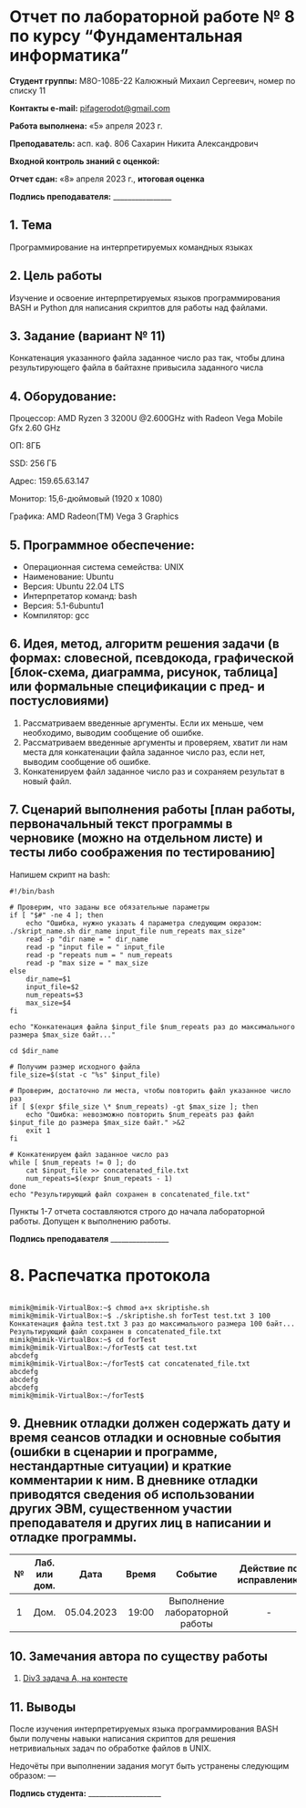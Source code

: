 # **Отчет по лабораторной работе № 8 по курсу “Фундаментальная информатика”**

**Студент группы:** М8О-108Б-22 Калюжный Михаил Сергеевич, номер по списку 11

**Контакты e-mail:** <pifagerodot@gmail.com>

**Работа выполнена:** «5» апреля 2023 г.

**Преподаватель:** асп. каф. 806 Сахарин Никита Александрович

**Входной контроль знаний с оценкой:** 

**Отчет сдан:** «8» апреля 2023 г., **итоговая оценка** 

**Подпись преподавателя:** \_\_\_\_\_\_\_\_\_\_\_\_\_\_\_\_

## 1. **Тема**

Программирование на интерпретируемых командных языках

## 2. **Цель работы**

Изучение и освоение интерпретируемых языков программирования BASH и Python для написания скриптов для работы над файлами.

## 3. **Задание (вариант № 11)**

Конкатенация указанного файла заданное число раз так, чтобы длина результирующего файла в байтахне привысила заданного числа

## 4. **Оборудование:**

Процессор: AMD Ryzen 3 3200U @2.600GHz with Radeon Vega Mobile Gfx 2.60 GHz

ОП: 8ГБ

SSD: 256 ГБ

Адрес: 159.65.63.147

Монитор: 15,6-дюймовый (1920 x 1080)

Графика: AMD Radeon(TM) Vega 3 Graphics

## 5. **Программное обеспечение:**

- Операционная система семейства:  UNIX
- Наименование:  Ubuntu
- Версия:  Ubuntu 22.04 LTS
- Интерпретатор команд:  bash
- Версия:  5.1-6ubuntu1
- Компилятор:  gcc

## 6. **Идея, метод, алгоритм решения задачи (в формах: словесной, псевдокода, графической [блок-схема, диаграмма, рисунок, таблица] или формальные спецификации с пред- и постусловиями)**

1. Рассматриваем введенные аргументы. Если их меньше, чем необходимо, выводим сообщение об ошибке.
2. Рассматриваем введенные аргументы и проверяем, хватит ли нам места для конкатенации файла заданное число раз, если нет, выводим сообщение об ошибке.
3. Конкатенируем файл заданное число раз и сохраняем результат в новый файл.

## 7. **Сценарий выполнения работы [план работы, первоначальный текст программы в черновике (можно на отдельном листе) и тесты либо соображения по тестированию]**

Напишем скрипт на bash:
```
#!/bin/bash

# Проверим, что заданы все обязательные параметры
if [ "$#" -ne 4 ]; then
    echo "Ошибка, нужно указать 4 параметра следующим оюразом: ./skript_name.sh dir_name input_file num_repeats max_size"
    read -p "dir name = " dir_name
    read -p "input file = " input_file
    read -p "repeats num = " num_repeats
    read -p "max size = " max_size
else
    dir_name=$1
    input_file=$2
    num_repeats=$3
    max_size=$4
fi

echo "Конкатенация файла $input_file $num_repeats раз до максимального размера $max_size байт..."

cd $dir_name

# Получим размер исходного файла
file_size=$(stat -c "%s" $input_file)

# Проверим, достаточно ли места, чтобы повторить файл указанное число раз
if [ $(expr $file_size \* $num_repeats) -gt $max_size ]; then
    echo "Ошибка: невозможно повторить $num_repeats раз файл $input_file до размера $max_size байт." >&2
    exit 1
fi

# Конкатенируем файл заданное число раз
while [ $num_repeats != 0 ]; do
    cat $input_file >> concatenated_file.txt
    num_repeats=$(expr $num_repeats - 1)
done
echo "Результирующий файл сохранен в concatenated_file.txt"
```

Пункты 1-7 отчета составляются строго до начала лабораторной работы. Допущен к выполнению работы.

**Подпись преподавателя** \_\_\_\_\_\_\_\_\_\_\_\_\_\_\_\_

# 8. **Распечатка протокола**
```

mimik@mimik-VirtualBox:~$ chmod a+x skriptishe.sh
mimik@mimik-VirtualBox:~$ ./skriptishe.sh forTest test.txt 3 100
Конкатенация файла test.txt 3 раз до максимального размера 100 байт...
Результирующий файл сохранен в concatenated_file.txt
mimik@mimik-VirtualBox:~$ cd forTest
mimik@mimik-VirtualBox:~/forTest$ cat test.txt
abcdefg
mimik@mimik-VirtualBox:~/forTest$ cat concatenated_file.txt
abcdefg
abcdefg
abcdefg
mimik@mimik-VirtualBox:~/forTest$ 

```
## 9. **Дневник отладки должен содержать дату и время сеансов отладки и основные события (ошибки в сценарии и программе, нестандартные ситуации) и краткие комментарии к ним. В дневнике отладки приводятся сведения об использовании других ЭВМ, существенном участии преподавателя и других лиц в написании и отладке программы.**

|№|Лаб. или дом.|Дата|Время|Событие|Действие по исправлению|Примечания|
| :-: | :-: | :-: | :-: | :-: | :-: | :-: |
|1|Дом.|05.04.2023|19:00|Выполнение лабораторной работы|-|-|

## 10. **Замечания автора по существу работы**

1. [Div3 задача A, на контесте](https://codeforces.com/contest/1811/submission/200739854)

## 11. **Выводы**

После изучения интерпретируемых языка программирования BASH были получены навыки написания скриптов для решения нетривиальных задач по обработке файлов в UNIX.

Недочёты при выполнении задания могут быть устранены следующим образом: —

**Подпись студента:** \_\_\_\_\_\_\_\_\_\_\_\_\_\_\_\_\_\_\_\_